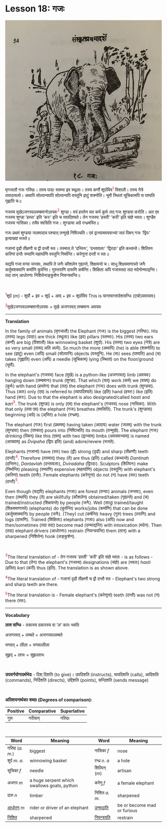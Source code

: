 # Lesson 18: गजः

![picture of an elephant moving logs and a mahout](./images/r1l18.jpg)

मृगजातौ गजः गरिष्ठः। तस्य पादाः स्तम्भा इव स्थूलाः। तस्य कर्णौ शूर्पाविव<span style="color:red"><sup>1</sup></span> विशालौ। तस्य नेत्रे तावदत्यल्पे। अथापि सोल्पान्यपपि सोल्पान्यपि वस्तूनि द्रष्टुं शक्नोति। भूमौ स्थितां सूचिकामपि स पश्यति गृह्णाति च॥

गजस्य मुखेऽजगरवल्लम्बमानोऽवयवः<span style="color:red"><sup>2</sup></span> शुण्डा। वयं हस्तेन यत कर्म कुर्मः तत् गजः शुण्डया करोति। अत एव गजस्य शुण्डा ’हस्तः’ इति ’करः’ इति  च व्यपदिश्यते। तेन गजस्य ’हस्ती’ ’करी’ इति संज्ञे भवतः। शुण्डैव गजस्य नासिका। तयैव श्वसिति गजः। शुण्डाया अग्रे रन्ध्रमस्ति॥

गजः प्रथमं शुण्डया जलमादाय पश्चात् तन्मुखे निषिञ्चति। एवं द्वाभ्यामवयवाभ्यां जलं पिबन् गजः ’द्विपः’ इत्याख्यां भजते॥

गजानां दृढौ तीक्षणौ च द्वौ दन्तौ स्तः। तस्मात् ते ’दन्तिनः’, ’दन्तावलाः’ ’द्विरदाः’ इति कथ्यन्ते। शिल्पिनः करिणां दन्तैः रम्याणि महार्घाणि वस्तुनि निर्मान्ति। करेणूनां दन्तौ न स्तः॥

यद्यपि गजा वन्या जन्तवः, तथापि ते जनैः कौशलेन गृह्यन्ते, शिक्षयन्ते च। साधु शिक्ष्यमाणास्ते जनैः कर्तुमशक्यानि कर्माणि  कुर्वन्ति। गुरुतराणि दारूणि कर्षन्ति। शिक्षिता अपि गजास्तदा तदा मदेनोन्माद्यन्ति। तदा तान् आधोरणाः निशितेनाङ्कुशेन नियन्त्रयन्ति॥

<BR>

<span style="color:red"><sup>1</sup></span>शूर्प (*m*) - शूर्पौ + इव = शूर्प् + आव् + इव = शूर्पाविव This is यान्तवान्तादेशसन्धिः (एचोऽयवायावः)

<span style="color:red"><sup>2</sup></span>मुखेऽजगरवल्लम्बमानोऽवयवः = मुखे अजगरवत् लम्बमानः अवयवः

---

**Translation**

In the family of animals (मृगजातौ) the Elephant (गजः) is the biggest (गरिष्ठः). His (तस्य) legs (पादाः) are thick (स्थूलाः) like (इव) pillars (स्तम्भाः). His (तस्य) two ears (कर्णौ) are big (विशालौ) like winnowing basket (शूर्पा). His (तस्य) two eyes (नेत्रे) are so very small (तावद् अति अल्पे). So much the more (अथापि) (he) is able (शक्नोति) to see (द्रष्टुं) even (अपि) small (सोल्पानि) objects (वस्तूनि). He (सः) sees (पश्यति) and (च) takes (गृह्णाति) even (अपि) a needle (सूचिकाम्) lying (स्थितां) on the floor/ground (भूमौ).

In the elephant's (गजस्य) face (मुखे) is a python-like (अजगरवत्) limb (अवयवः) hanging down (लम्बमानः) trunk (शुण्डा). That which (यत्) work (कर्म) we (वयम्) do (कुर्मः) with hand (हस्तेन) that (तत्) the elephant (गजः) does with trunk (शुण्डया). Thus (अतः) only (एव) is referred to (व्यापदिश्यते) like (इति) hand (हस्त:) like (इति) hand (करः). Due to that the elephant is also designated/called *hasti* and *kari*<span style="color:red"><sup>3</sup></span>. The trunk (शुण्डा) is only (एव) the elephant's (गजस्य) nose (नासिका). With that only (तया एव) the elephant (गजः) breathes (श्वसिति). The trunk's (शुण्डाया) beginning (अग्रे) is (अ्स्ति) a hole (रन्ध्रम्).

The elephant (गजः) first (प्रथमम्) having taken (आदाय) water (जलम्) with the trunk (शुण्डया) then (पश्चात्) pours into (निषिञ्चति) its mouth (तन्मुखे). The elephant (गजः) drinking (पिबन्) like this (एवम्) with two (द्वाभ्याम्) limbs (अवयवाभ्याम्) is named (आख्याम्) as *Dvipaha* (द्विपः इति) (and) adore/revere (भजते).


Elephants (गजानां) have  (स्तः) two (द्वौ) strong (दृढौ) and sharp (तीक्षणौ) teeth (दन्तौ)<span style="color:red"><sup>4</sup></span>. Therefore (तस्मात्) they (ते) are thus (इति) called (कथ्यन्ते) *Dantinah* (दन्तिनः), *Dantavlah* (दन्तावलाः), *Dviradaha* (द्विरदाः). Sculptors (शिल्पिनः) make (निर्मान्ति) pleasing (रम्याणि) expensive (महार्घाणि) objects (वस्तुनि) with elephant's (करिणां) teeth (दन्तैः). Female elephants (करेणूनां) do not (न) have (स्तः) teeth (दन्तौ)<span style="color:red"><sup>5</sup></span>.

Even though (यद्यपि) elephants (गजाः) are forest (वन्याः) animals (जन्तवः), even then (तथापि) they (ते) are skillfully (कौशलेन) obtained/taken (गृह्यन्ते) and (च) trained/instructed (शिक्षयन्ते) by people (जनैः). Well (साधु) trained/taught (शिक्ष्यमाणास्ते) (elephants) do (कुर्वन्ति) works/jobs (कर्माणि) that can be done (कर्तुमशक्यानि) by people (जनैः). (They) cut (कर्षन्ति) heavy (गुरु) trees (तराणि) and logs (दारूणि). Trained (शिक्षिताः) elephants (गजाः) also (अपि) now and then/sometimes (तदा तदा) become mad (उन्माद्यन्ति) with intoxication (मदेन). Then (तदा) elephant drivers (आधोरणाः) restrain (नियन्त्रयन्ति) them (तान्) with a sharpened (निशितेन) hook (अङ्कुशेन).
  

<BR>

<span style="color:red"><sup>3</sup></span>The literal translation of - तेन गजस्य ’हस्ती’ ’करी’ इति संज्ञे भवतः - is as follows - Due to that (तेन)  the elephant's (गजस्य) designations (संज्ञे) are (भवतः) *hasti* (हस्ति) *kari* (करी) thus (इति). The translation is as shown above. 

<span style="color:red"><sup>4</sup></span>The literal translation of - गजानां दृढौ तीक्षणौ च द्वौ दन्तौ स्तः - Elephant's two strong and sharp teeth are there.

<span style="color:red"><sup>5</sup></span>The literal translation is  - Female elephant's (करेणूनां) teeth (दन्तौ) was not (न) there (स्तः).


---

**Vocabulary**


**लत्व सन्धिः** - तकास्य दकारस्य वा ’ल’ कारः भवति

अजगरवत् + लम्बते = अजगरवल्लम्बते

भगवत् + लीला = भगवल्लीला

सुहृद् + लाभः = सुहृल्लाभः

<BR>

**उपसर्गयोगादर्थभेदः** - दिश् दिशति (to give)। उपदिशति (instructs), व्यपदिशति (calls), आदिशति (commands), निर्दिशति (directs), उद्दिशति (points), सन्दिशति (sends message)


<BR>

**अतिशयनार्थकाः शब्दाः (Degrees of comparison):**

| Positive | Comparative | Superlative |
| --- | --- | --- |
| गुरुः | गरीयान् | गरिष्ठः |

<BR>

| Word | Meaning | Word | Meaning |
| --- | --- | --- | --- |
| गरिष्ठ (*a. m.*) | biggest | नासिका *f* | nose |
| शूर्प *m. a.* | winnowing basket | रन्ध्र *n. a* | a hole |
| सूचिका *f* | needle | शिल्पिन् (*m*) | artisan |
| अजगर *m* | a huge serpent which swallows goats, python | करेणु *f* | a female elephant |
| दारु *n* | timber | निशित *a. m.*| sharpened |
| [आधोरण](https://www.learnsanskrit.cc/translate?search=%E0%A4%86%E0%A4%A7%E0%A5%8B%E0%A4%B0%E0%A4%A3&dir=au) *m* | rider or driver of an elephant | [उन्माद्यति](https://www.learnsanskrit.cc/translate?search=%E0%A4%89%E0%A4%A8%E0%A5%8D%E0%A4%AE%E0%A4%BE%E0%A4%A6%E0%A5%8D%E0%A4%AF%E0%A4%A4%E0%A4%BF&dir=au) | be or become mad or furious |
| [निशित](https://www.learnsanskrit.cc/translate?search=nishita&dir=se) | sharpened | [नियन्त्रयति](https://www.learnsanskrit.cc/translate?search=niyantrayati&dir=se) | restrain |
